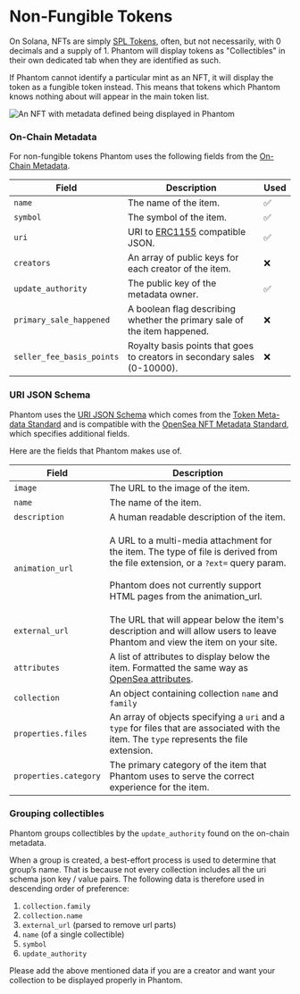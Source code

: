 # Non-Fungible Tokens

On Solana, NFTs are simply [SPL Tokens](https://spl.solana.com/token#example-create-a-non-fungible-token), often, but not necessarily, with 0 decimals and a supply of 1. Phantom will display tokens as "Collectibles" in their own dedicated tab when they are identified as such.

If Phantom cannot identify a particular mint as an NFT, it will display the token as a fungible token instead. This means that tokens which Phantom knows nothing about will appear in the main token list.

![An NFT with metadata defined being displayed in Phantom](../../.gitbook/assets/nft-detail-.png)

### On-Chain Metadata

For non-fungible tokens Phantom uses the following fields from the [On-Chain Metadata](on-chain-metadata.md).

| Field                     | Description                                                                   | Used  |
| ------------------------- | ----------------------------------------------------------------------------- | ----- |
| `name`                    | The name of the item.                                                         | ✅     |
| `symbol`                  | The symbol of the item.                                                       | ✅     |
| `uri`                     | URI to [ERC1155](https://0xjac.github.io/EIPs/EIPS/eip-1155) compatible JSON. | ✅     |
| `creators`                | An array of public keys for each creator of the item.                         | ❌     |
| `update_authority`        | The public key of the metadata owner.                                         | ✅     |
| `primary_sale_happened`   | A boolean flag describing whether the primary sale of the item happened.      | ❌     |
| `seller_fee_basis_points` | Royalty basis points that goes to creators in secondary sales (0-10000).      | ❌     |

### URI JSON Schema

Phantom uses the [URI JSON Schema](https://docs.metaplex.com/nft-standard#uri-json-schema) which comes from the [Token Meta-data Standard](https://docs.metaplex.com/nft-standard) and is compatible with the [OpenSea NFT Metadata Standard](https://docs.opensea.io/docs/metadata-standards#section-metadata-structure), which specifies additional fields.

Here are the fields that Phantom makes use of.

| Field                 | Description                                                                                                                                                                                                                                                                       |
| --------------------- | --------------------------------------------------------------------------------------------------------------------------------------------------------------------------------------------------------------------------------------------------------------------------------- |
| `image`               | The URL to the image of the item.                                                                                                                                                                                                                                                 |
| `name`                | The name of the item.                                                                                                                                                                                                                                                             |
| `description`         | A human readable description of the item.                                                                                                                                                                                                                                         |
| `animation_url`       | <p>A URL to a multi-media attachment for the item. The type of file is derived from the file extension, or a <code>?ext=</code> query param.<strong> </strong><br><strong></strong><br><strong></strong>Phantom does not currently support HTML pages from the animation_url.</p> |
| `external_url`        | The URL that will appear below the item's description and will allow users to leave Phantom and view the item on your site.                                                                                                                                                       |
| `attributes`          | A list of attributes to display below the item. Formatted the same way as [OpenSea attributes](https://docs.opensea.io/docs/metadata-standards#section-attributes).                                                                                                               |
| `collection`          | An object containing collection `name` and `family`                                                                                                                                                                                                                               |
| `properties.files`    | An array of objects specifying a `uri` and a `type` for files that are associated with the item. The `type` represents the file extension.                                                                                                                                        |
| `properties.category` | The primary category of the item that Phantom uses to serve the correct experience for the item.                                                                                                                                                                                  |

### Grouping collectibles

Phantom groups collectibles by the `update_authority` found on the on-chain metadata.

When a group is created, a best-effort process is used to determine that group’s name. That is because not every collection includes all the uri schema json key / value pairs. The following data is therefore used in descending order of preference:

1. `collection.family`
2. `collection.name`
3. `external_url` (parsed to remove url parts)
4. `name` (of a single collectible)
5. `symbol`
6. `update_authority`

Please add the above mentioned data if you are a creator and want your collection to be displayed properly in Phantom.&#x20;
